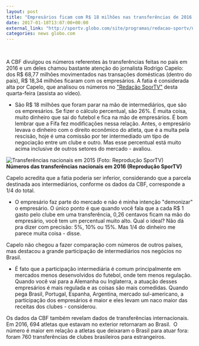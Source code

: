 ```yaml
---
layout: post
title: "Empresários ficam com R$ 18 milhões nas transferências de 2016 no Brasil"
date: 2017-01-18T13:07:00+00:00
external_link: "http://sportv.globo.com/site/programas/redacao-sportv/noticia/2017/01/empresarios-ficam-com-r-18-milhoes-nas-transferencias-de-2016-no-brasil.html"
categories: news globo.com
---
```

&nbsp;

A CBF divulgou os números referentes às transferências feitas no país em 2016 e um deles chamou bastante atenção do jornalista Rodrigo Capelo: dos R$ 68,77 milhões movimentados nas transações domésticas (dentro do país), R$ 18,34 milhões ficaram com os empresários. A fatia é considerada alta por Capelo, que analisou os números no ["Redação SporTV"](http://sportv.globo.com/site/programas/redacao-sportv/) desta quarta-feira (assista ao vídeo).

- São R$ 18 milhões que foram parar na mão de intermediários, que são os empresários. Se fizer o cálculo percentual, são 26%. É muita coisa, muito dinheiro que sai do futebol e fica na mão de empresários. É bom lembrar que a Fifa fez modificações nessa relação. Antes, o empresário levava o dinheiro com o direito econômico do atleta, que é a multa pela rescisão, hoje é uma comissão por ter intermediado um tipo de negociação entre um clube e outro. Mas esse percentual está muito acima inclusive de outros setores do mercado - avaliou. &nbsp;

 ![Transferências nacionais em 2015 (Foto: Reprodução SporTV)](http://s2.glbimg.com/4iixWJpKskUD6AP8lEvBipdcaTY=/194x152:826x626/400x300/s.glbimg.com/es/ge/f/original/2017/01/18/transfereias.png "Transferências nacionais em 2015 (Foto: Reprodução SporTV)")**Números&nbsp;das transferências nacionais&nbsp;em 2016 (Reprodução SporTV)**

Capelo acredita que a fatia poderia ser inferior, considerando que a parcela destinada aos intermediários, conforme os dados da CBF, corresponde a 1/4 do total.&nbsp;

- O empresário faz parte do mercado e não é minha intenção "demonizar" o empresário. O único ponto é que quando você fala que a cada R$ 1 gasto pelo clube em uma transferência, 0,26 centavos ficam na mão do empresário, você tem um percentual muito alto. Qual o ideal? Não dá pra dizer com precisão: 5%, 10% ou 15%. Mas 1/4 do dinheiro me parece muita coisa - disse.&nbsp;

Capelo não chegou a fazer comparação com números de outros países, mas destacou a grande participação de intermediários nos negócios no Brasil.&nbsp;

- É fato que a participação intermediária é comum principalmente em mercados menos desenvolvidos do futebol, onde tem menos regulação. Quando você vai para a Alemanha ou Inglaterra, a atuação desses empresários é mais regulada e as coisas são mais comedidas. Quando pega Brasil, Portugal, Espanha, Argentina, mercado sul-americano, a participação dos empresários é maior e eles levam um naco maior das receitas dos clubes - considerou.&nbsp;

Os dados da CBF também revelam dados de transferências internacionais. Em 2016, 694 atletas que estavam no exterior retornaram ao Brasil. &nbsp;O número é maior em relação a atletas que deixaram o Brasil para atuar fora: foram 760 transferências de clubes brasileiros para estrangeiros.&nbsp;

&nbsp;

